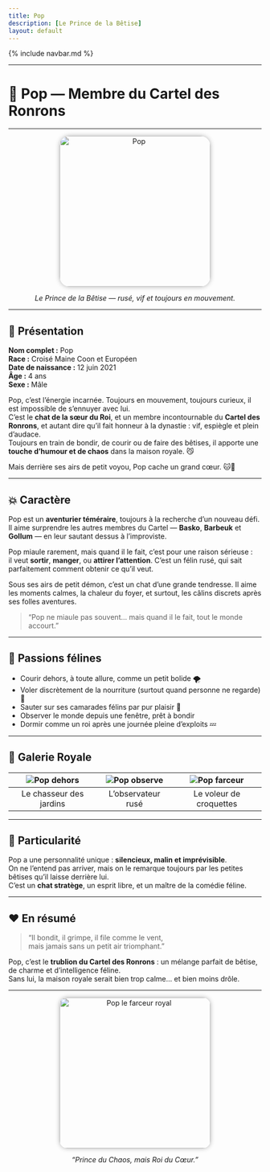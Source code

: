 ```yaml
---
title: Pop
description: [Le Prince de la Bêtise]
layout: default
---
```


{% include navbar.md %}

---

# 🐾 Pop — Membre du Cartel des Ronrons

---

<div align="center">
  <img src="/Bestiaire/assets/images/Pop.jpg" alt="Pop" width="300" style="border-radius: 20px; box-shadow: 0 0 10px rgba(0,0,0,0.3);">
  <p><em>Le Prince de la Bêtise — rusé, vif et toujours en mouvement.</em></p>
</div>

---

## 🐾 Présentation

**Nom complet :** Pop  
**Race :** Croisé Maine Coon et Européen  
**Date de naissance :** 12 juin 2021  
**Âge :** 4 ans  
**Sexe :** Mâle  

Pop, c’est l’énergie incarnée. Toujours en mouvement, toujours curieux, il est impossible de s’ennuyer avec lui.    
C’est le **chat de la sœur du Roi**, et un membre incontournable du **Cartel des Ronrons**, et autant dire qu’il fait honneur à la dynastie : vif, espiègle et plein d’audace.  
Toujours en train de bondir, de courir ou de faire des bêtises, il apporte une **touche d’humour et de chaos** dans la maison royale. 😼  

Mais derrière ses airs de petit voyou, Pop cache un grand cœur. 🐱💨

---

## 💥 Caractère

Pop est un **aventurier téméraire**, toujours à la recherche d’un nouveau défi.  
Il aime surprendre les autres membres du Cartel — **Basko**, **Barbeuk** et **Gollum** — en leur sautant dessus à l’improviste.  

Pop miaule rarement, mais quand il le fait, c’est pour une raison sérieuse :  
il veut **sortir**, **manger**, ou **attirer l’attention**. C’est un félin rusé, qui sait parfaitement comment obtenir ce qu’il veut.

Sous ses airs de petit démon, c’est un chat d’une grande tendresse. Il aime les moments calmes, la chaleur du foyer, et surtout, les câlins discrets après ses folles aventures.

> “Pop ne miaule pas souvent… mais quand il le fait, tout le monde accourt.”

---

## 🦴 Passions félines

- Courir dehors, à toute allure, comme un petit bolide 🌪️  
- Voler discrètement de la nourriture (surtout quand personne ne regarde) 🍗  
- Sauter sur ses camarades félins par pur plaisir 🐾  
- Observer le monde depuis une fenêtre, prêt à bondir  
- Dormir comme un roi après une journée pleine d’exploits 💤  

---

## 📸 Galerie Royale

| ![Pop dehors](/Bestiaire/assets/images/PopJardin.jpg) | ![Pop observe](/Bestiaire/assets/images/PopFenetre.jpg) | ![Pop farceur](/Bestiaire/assets/images/PopVol.jpg) |
|:--:|:--:|:--:|
| Le chasseur des jardins | L’observateur rusé | Le voleur de croquettes |

---

## 🌟 Particularité

Pop a une personnalité unique : **silencieux, malin et imprévisible**.  
On ne l’entend pas arriver, mais on le remarque toujours par les petites bêtises qu’il laisse derrière lui.  
C’est un **chat stratège**, un esprit libre, et un maître de la comédie féline.

---

## ❤️ En résumé

> “Il bondit, il grimpe, il file comme le vent,  
> mais jamais sans un petit air triomphant.”

Pop, c’est le **trublion du Cartel des Ronrons** : un mélange parfait de bêtise, de charme et d’intelligence féline.  
Sans lui, la maison royale serait bien trop calme… et bien moins drôle.

---

<div align="center">
  <img src="/Bestiaire/assets/images/PopSourire.jpg" alt="Pop le farceur royal" width="300" style="border-radius: 15px; box-shadow: 0 0 10px rgba(0,0,0,0.3);">
  <p><em>“Prince du Chaos, mais Roi du Cœur.”</em></p>
</div>

